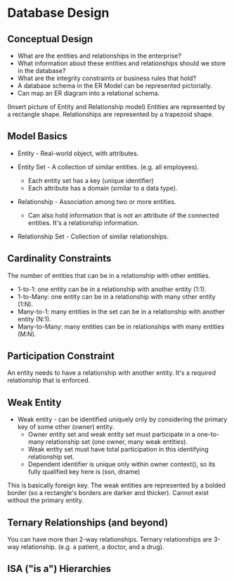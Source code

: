 # Database Design

## Conceptual Design

* What are the entities and relationships in the enterprise?
* What information about these entities and relationships should we store in the database?
* What are the integrity constraints or business rules that hold?
* A database schema in the ER Model can be represented pictorially.
* Can map an ER diagram into a relational schema.

(Insert picture of Entity and Relationship model)
Entities are represented by a rectangle shape.
Relationships are represented by a trapezoid shape.

## Model Basics

* Entity - Real-world object, with attributes.
* Entity Set - A collection of similar entities. (e.g. all employees).
  * Each entity set has a key (unique identifier)
  * Each attribute has a domain (similar to a data type).

* Relationship - Association among two or more entities.
  * Can also hold information that is not an attribute of the connected entities. It's a relationship information.
* Relationship Set - Collection of similar relationships.

## Cardinality Constraints

The number of entities that can be in a relationship with other entities.

* 1-to-1: one entity can be in a relationship with another entity (1:1).
* 1-to-Many: one entity can be in a relationship with many other entity (1:N).
* Many-to-1: many entities in the set can be in a relationship with another entity (N:1).
* Many-to-Many: many entities can be in relationships with many entities (M:N).

## Participation Constraint

An entity needs to have a relationship with another entity. It's a required relationship that is enforced.

## Weak Entity

* Weak entity - can be identified uniquely only by considering the primary key of some other (owner) entity.
  * Owner entity set and weak entity set must participate in a one-to-many relationship set (one owner, many weak entities).
  * Weak entity set must have total participation in this identifying relationship set.
  * Dependent identifier is unique only within owner context(), so its fully qualified key here is (ssn, dname)

This is basically foreign key. The weak entities are represented by a bolded border (so a rectangle's borders are darker and thicker). Cannot exist without the primary entity.

## Ternary Relationships (and beyond)

You can have more than 2-way relationships. Ternary relationships are 3-way relationship. (e.g. a patient, a doctor, and a drug).

## ISA ("is a") Hierarchies
